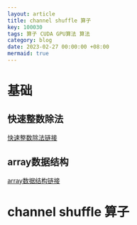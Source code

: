 ```yaml
---
layout: article
title: channel shuffle 算子
key: 100030
tags: 算子 CUDA GPU算法 算法
category: blog
date: 2023-02-27 00:00:00 +08:00
mermaid: true
---
```


# 基础

## 快速整数除法

[快速整数除法链接](https://amosteernamazz.github.io/blog/2023/02/26/arithmeticNN.html#%E5%BF%AB%E9%80%9F%E6%95%B4%E6%95%B0%E9%99%A4%E6%B3%95)

## array数据结构

[array数据结构链接](https://amosteernamazz.github.io/blog/2023/02/26/arithmeticNN.html#array%E6%95%B0%E6%8D%AE%E7%BB%93%E6%9E%84)


# channel shuffle 算子


